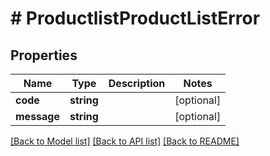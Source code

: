 # # ProductlistProductListError


## Properties 


Name | Type | Description | Notes
------------ | ------------- | ------------- | -------------
**code**| **string** |   | [optional]
**message**| **string** |   | [optional]


[[Back to Model list]](../../README.md#models) [[Back to API list]](../../README.md#endpoints) [[Back to README]](../../README.md)

